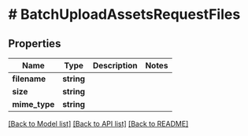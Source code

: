 # # BatchUploadAssetsRequestFiles


## Properties 


Name | Type | Description | Notes
------------ | ------------- | ------------- | -------------
**filename**| **string** |   |
**size**| **string** |   |
**mime_type**| **string** |   |


[[Back to Model list]](../../README.md#models) [[Back to API list]](../../README.md#endpoints) [[Back to README]](../../README.md)

